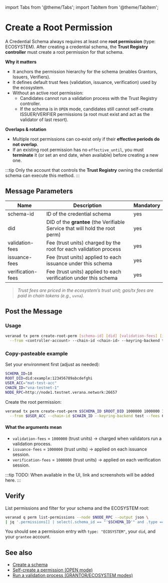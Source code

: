 import Tabs from '@theme/Tabs';
import TabItem from '@theme/TabItem';

# Create a Root Permission

A Credential Schema always requires at least one **root permission** (type: ECOSYSTEM). After creating a credential schema, the **Trust Registry controller** must create a root permission for that schema.

**Why it matters**
- It anchors the permission hierarchy for the schema (enables Grantors, Issuers, Verifiers).
- It defines default trust fees (validation, issuance, verification) used by the ecosystem.
- Without an active root permission:
  - Candidates cannot run a validation process with the Trust Registry controller.
  - If the schema is in `OPEN` mode, candidates still cannot self-create ISSUER/VERIFIER permissions (a root must exist and act as the validator of last resort).

**Overlaps & rotation**
- Multiple root permissions can co‑exist only if their **effective periods do not overlap**.
- If an existing root permission has no `effective_until`, you must **terminate** it (or set an end date, when available) before creating a new one.

:::tip
Only the account that controls the **Trust Registry** owning the credential schema can execute this method.
:::

## Message Parameters

| Name               | Description                                                                 | Mandatory |
|--------------------|-----------------------------------------------------------------------------|-----------|
| schema-id          | ID of the credential schema                                                 | yes       |
| did                | DID of the **grantee** (the Verifiable Service that will hold the root perm)| yes       |
| validation-fees    | Fee (trust units) charged by the root for each validation process           | yes       |
| issuance-fees      | Fee (trust units) applied to each issuance under this schema                | yes       |
| verification-fees  | Fee (trust units) applied to each verification under this schema            | yes       |

> *Trust fees are priced in the ecosystem’s trust unit; gas/tx fees are paid in chain tokens (e.g., `uvna`).*

## Post the Message

<Tabs>
  <TabItem value="cli" label="CLI" default>

### Usage

```bash
veranad tx perm create-root-perm [schema-id] [did] [validation-fees] [issuance-fees] [verification-fees] \
  --from <controller-account> --chain-id <chain-id> --keyring-backend test --fees <amount> --gas auto --node $NODE_RPC
```

### Copy‑pasteable example

Set your environment first (adjust as needed):
```bash
SCHEMA_ID=10
ROOT_DID=did:example:123456789abcdefghi
USER_ACC="mat-test-acc"
CHAIN_ID="vna-testnet-1"
NODE_RPC=http://node1.testnet.verana.network:26657
```

Create the root permission:
```bash
veranad tx perm create-root-perm $SCHEMA_ID $ROOT_DID 1000000 1000000 1000000 \
  --from $USER_ACC --chain-id $CHAIN_ID --keyring-backend test --fees 600000uvna --gas auto --node $NODE_RPC
```

#### What the arguments mean
- `validation-fees` = `1000000` (trust units) → charged when validators run a validation process.
- `issuance-fees`   = `1000000` (trust units) → applied on each issuance session.
- `verification-fees` = `1000000` (trust units) → applied on each verification session.

</TabItem>

  <TabItem value="frontend" label="Frontend">
    :::tip
    TODO: When available in the UI, link and screenshots will be added here.
    :::
  </TabItem>
</Tabs>

## Verify

List permissions and filter for your schema and the ECOSYSTEM root:
```bash
veranad q perm list-permissions --node $NODE_RPC --output json \
| jq '.permissions[] | select(.schema_id == "'$SCHEMA_ID'" and .type == "ECOSYSTEM")'
```

You should see a permission entry with `type: "ECOSYSTEM"`, your `did`, and your `grantee` account.

## See also
- [Create a schema](../credential-schemas/create-a-credential-schema)
- [Self-create a permission (OPEN mode)](./self-create-a-permission)
- [Run a validation process (GRANTOR/ECOSYSTEM modes)](./run-a-validation-process-to-obtain-a-permission)